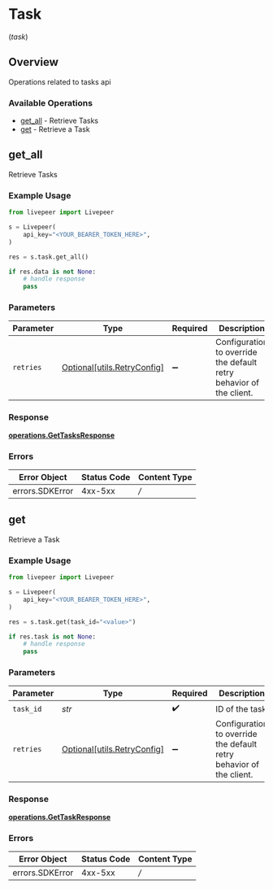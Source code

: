 # Task
(*task*)

## Overview

Operations related to tasks api

### Available Operations

* [get_all](#get_all) - Retrieve Tasks
* [get](#get) - Retrieve a Task

## get_all

Retrieve Tasks

### Example Usage

```python
from livepeer import Livepeer

s = Livepeer(
    api_key="<YOUR_BEARER_TOKEN_HERE>",
)

res = s.task.get_all()

if res.data is not None:
    # handle response
    pass

```

### Parameters

| Parameter                                                           | Type                                                                | Required                                                            | Description                                                         |
| ------------------------------------------------------------------- | ------------------------------------------------------------------- | ------------------------------------------------------------------- | ------------------------------------------------------------------- |
| `retries`                                                           | [Optional[utils.RetryConfig]](../../models/utils/retryconfig.md)    | :heavy_minus_sign:                                                  | Configuration to override the default retry behavior of the client. |

### Response

**[operations.GetTasksResponse](../../models/operations/gettasksresponse.md)**

### Errors

| Error Object    | Status Code     | Content Type    |
| --------------- | --------------- | --------------- |
| errors.SDKError | 4xx-5xx         | */*             |


## get

Retrieve a Task

### Example Usage

```python
from livepeer import Livepeer

s = Livepeer(
    api_key="<YOUR_BEARER_TOKEN_HERE>",
)

res = s.task.get(task_id="<value>")

if res.task is not None:
    # handle response
    pass

```

### Parameters

| Parameter                                                           | Type                                                                | Required                                                            | Description                                                         |
| ------------------------------------------------------------------- | ------------------------------------------------------------------- | ------------------------------------------------------------------- | ------------------------------------------------------------------- |
| `task_id`                                                           | *str*                                                               | :heavy_check_mark:                                                  | ID of the task                                                      |
| `retries`                                                           | [Optional[utils.RetryConfig]](../../models/utils/retryconfig.md)    | :heavy_minus_sign:                                                  | Configuration to override the default retry behavior of the client. |

### Response

**[operations.GetTaskResponse](../../models/operations/gettaskresponse.md)**

### Errors

| Error Object    | Status Code     | Content Type    |
| --------------- | --------------- | --------------- |
| errors.SDKError | 4xx-5xx         | */*             |
